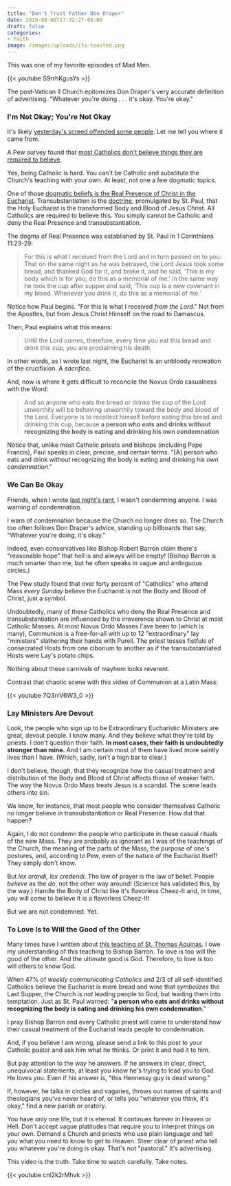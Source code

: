 ```yaml
---
title: "Don't Trust Father Don Draper"
date: 2019-08-08T17:32:27-05:00
draft: false
categories:
- Faith
image: /images/uploads/its-toasted.png
---
```

This was one of my favorite episodes of Mad Men. 

{{< youtube S9rrhKgusYs >}}

The post-Vatican II Church epitomizes Don Draper's very accurate definition of advertising. "Whatever you're doing . . . it's okay. You're okay." 

### I'm Not Okay; You're Not Okay

It's likely [yesterday's screed offended some people](https://www.hennessysview.com/posts/2019/at-least-they-go/). Let me tell you where it came from.

A Pew survey found that [most Catholics don't believe things they are required to believe](https://www.pewresearch.org/fact-tank/2019/08/05/transubstantiation-eucharist-u-s-catholics/). 

Yes, being Catholic is hard. You can't be Catholic and substitute the Church's teaching with your own. At least, not one a few dogmatic topics. 

One of those [dogmatic beliefs is the Real Presence of Christ in the Eucharist](http://www.newadvent.org/cathen/05573a.htm). Transubstantiation is the [doctrine](https://www.catholic.com/magazine/online-edition/is-transubstantiation-unbelievable), promulgated by St. Paul, that the Holy Eucharist is the transformed Body and Blood of Jesus Christ. All Catholics are required to believe this. You simply cannot be Catholic and deny the Real Presence and transubstantiation. 

The dogma of Real Presence was established by St. Paul in 1 Corinthians 11:23-29:

> For this is what I received from the Lord and in turn passed on to you: That on the same night as he was betrayed, the Lord Jesus took some bread, and thanked God for it, and broke it, and he said, ‘This is my body which is for you; do this as a memorial of me.’ In the same way he took the cup after supper and said, ‘This cup is a new covenant in my blood. Whenever you drink it, do this as a memorial of me.’ 

Notice how Paul begins. "For this is what I received _from the Lord_." Not from the Apostles, but from Jesus Christ Himself on the road to Damascus.  

Then, Paul explains what this means:

> Until the Lord comes, therefore, every time you eat this bread and drink this cup, you are proclaiming his death. 

In other words, as I wrote last night, the Eucharist is an unbloody recreation of the crucifixion. A _sacrifice_. 

And, now is where it gets difficult to reconcile the Novus Ordo casualness with the Word:

> And so anyone who eats the bread or drinks the cup of the Lord unworthily will be behaving unworthily toward the body and blood of the Lord. Everyone is to recollect himself before eating this bread and drinking this cup, because **a person who eats and drinks without recognizing the body is eating and drinking his own condemnation**

Notice that, unlike most Catholic priests and bishops (including  Pope Francis), Paul speaks in clear, precise, and certain terms.  "[A] person who eats and drink without recognizing the body is eating and drinking _his own condemnation_."

### We Can Be Okay

Friends, when I wrote [last night's rant](https://www.hennessysview.com/posts/2019/at-least-they-go/), I wasn't condemning anyone. I was warning of condemnation. 

I warn of condemnation because the Church no longer does so. The  Church too often follows Don Draper's advice, standing up billboards that say, "Whatever you're doing, it's okay."

Indeed, even conservatives like Bishop Robert Barron claim there's "reasonable hope" that hell is and always will be empty! (Bishop Barron is much smarter than me, but he often speaks in vague and ambiguous circles.) 

The Pew study found that over forty percent of "Catholics" who attend Mass _every Sunday_ believe the Eucharist is not the Body and Blood of Christ, just a symbol. 

Undoubtedly, many of these Catholics who deny the Real Presence and transubstantiation are influenced by the irreverence shown to Christ at most Catholic Masses. At most Novus Ordo Masses I'ave been to (which is many), Communion is a free-for-all with up to 12 "extraordinary" lay "ministers" slathering their hands with Purell. The priest tosses fistfuls of consecrated Hosts from one ciborium to another as if the transubstantiated Hosts were Lay's potato chips.   

Nothing about these carnivals of mayhem looks reverent. 

Contrast that chaotic scene with this video of Communion at a Latin Mass:

{{< youtube 7Q3rrV6W3_0 >}}

### Lay Ministers Are Devout

Look, the people who sign up to be Extraordinary Eucharistic Ministers are great, devout people. I know many. And they believe what they're told by priests. I don't question their faith. **In most cases, their faith is undoubtedly stronger than mine.**  And I am certain most of them have lived more saintly lives than I have. (Which, sadly, isn't a high bar to clear.)

I don't believe, though, that they recognize how the casual treatment and distribution of the Body and Blood of Christ affects those of weaker faith. The way the Novus Ordo Mass treats Jesus is a scandal. The scene leads others into sin. 

We know, for instance, that most people who consider themselves Catholic no longer believe in transubstantiation or Real Presence. How did that happen?

Again, I do not condemn the people who participate in these casual rituals of the new Mass. They are probably as ignorant as I was of the teachings of the Church, the meaning of the parts of the Mass, the purpose of one's postures, and, according to Pew, even of the nature of the Eucharist itself! They simply don't know. 

But _lex orandi, lex credendi_. The law of prayer is the law of belief. People _believe_ as the _do_, not the other way around! (Science has validated this, by the way.) Handle the Body of Christ like it's flavorless Cheez-It and, in time, you will come to believe It is a flavorless Cheez-It!

But we are not condemned. Yet.

### To Love Is to Will the Good of the Other

Many times have I written about [this teaching of St. Thomas Aquinas](https://www.hennessysview.com/posts/2019/love-is-an-act-of-will/). I owe my understanding of this teaching to Bishop Barron. To love is too will the good of the other. And the ultimate good is God. Therefore, to love is too will others to know God. 

When 47% of *weekly communicating Catholics* and 2/3 of all self-identified Catholics believe the Eucharist is mere bread and wine that *symbolizes* the Last Supper, the Church is *not* leading people to God, but leading them into temptation. Just as St. Paul warned: "**a person who eats and drinks without recognizing the body is eating and drinking his own condemnation**."

I pray Bishop Barron and every Catholic priest will come to understand how their casual treatment of the Eucharist leads people to condemnation. 

And, if you believe I am wrong, please send a link to this post to your Catholic pastor and ask him what he thinks. Or print it and had it to him. 

But pay attention to the way he answers. If he answers in clear, direct, unequivocal statements, at least you know he's trying to lead you to God. He loves you. Even if his answer is, "this Hennessy guy is dead wrong." 

If, however, he talks in circles and vagaries, throws out names of saints and theologians you've never heard of, or tells you "whatever you think, it's okay," find a new parish or oratory.

You have only one life, but it is eternal. It continues forever in Heaven or Hell. Don't accept vague platitudes that require you to interpret things on your own. Demand a Church and priests who use plain language and tell you what you need to know to get to Heaven. Steer clear of priest who tell you whatever you're doing is okay. That's not "pastoral." It's advertising.

This video is the truth. Take time to watch carefully. Take notes.

{{< youtube cnl2k2rMhvk >}}